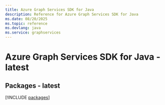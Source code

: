 ```yaml
---
title: Azure Graph Services SDK for Java
description: Reference for Azure Graph Services SDK for Java
ms.date: 08/20/2025
ms.topic: reference
ms.devlang: java
ms.service: graphservices
---
```

# Azure Graph Services SDK for Java - latest
## Packages - latest
[!INCLUDE [packages](graph-services-index.md)]